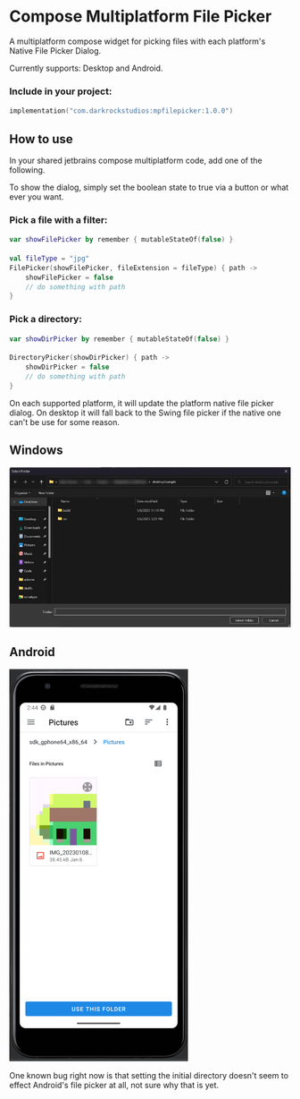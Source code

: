 # Compose Multiplatform File Picker

A multiplatform compose widget for picking files with each platform's Native File Picker Dialog.

Currently supports: Desktop and Android.

### Include in your project:

```kts
implementation("com.darkrockstudios:mpfilepicker:1.0.0")
```

## How to use

In your shared jetbrains compose multiplatform code, add one of the following.

To show the dialog, simply set the boolean state to true via a button or what ever you want.

### Pick a file with a filter:

````kotlin
var showFilePicker by remember { mutableStateOf(false) }

val fileType = "jpg"
FilePicker(showFilePicker, fileExtension = fileType) { path ->
    showFilePicker = false
    // do something with path
}
````

### Pick a directory:

````kotlin
var showDirPicker by remember { mutableStateOf(false) }

DirectoryPicker(showDirPicker) { path ->
    showDirPicker = false
    // do something with path
}
````

On each supported platform, it will update the platform native file picker dialog. On desktop it will fall back to the
Swing file picker if the native one can't be use for some reason.

## Windows
![Windows native file picker](screenshot-desktop-windows.jpg "Windows native file picker")

## Android
![Android native file picker](screenshot-android.png "Android native file picker")

One known bug right now is that setting the initial directory doesn't seem to effect Android's file picker at all, not sure why that is yet.
